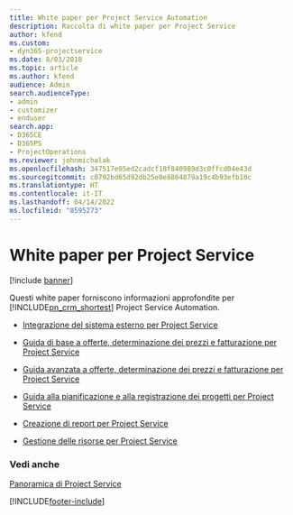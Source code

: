 ```yaml
---
title: White paper per Project Service Automation
description: Raccolta di white paper per Project Service
author: kfend
ms.custom:
- dyn365-projectservice
ms.date: 8/03/2018
ms.topic: article
ms.author: kfend
audience: Admin
search.audienceType:
- admin
- customizer
- enduser
search.app:
- D365CE
- D365PS
- ProjectOperations
ms.reviewer: johnmichalak
ms.openlocfilehash: 347517e95ed2cadcf18f840989d3c0ffcd04e43d
ms.sourcegitcommit: c0792bd65d92db25e0e8864879a19c4b93efb10c
ms.translationtype: HT
ms.contentlocale: it-IT
ms.lasthandoff: 04/14/2022
ms.locfileid: "8595273"
---
```

# <a name="white-papers-for-project-service"></a>White paper per Project Service

[!include [banner](../includes/psa-now-project-operations.md)]

Questi white paper forniscono informazioni approfondite per [!INCLUDE[pn_crm_shortest](../includes/pn-crm-shortest.md)] Project Service Automation.

-   [Integrazione del sistema esterno per Project Service](https://go.microsoft.com/fwlink/?LinkId=825445)

-   [Guida di base a offerte, determinazione dei prezzi e fatturazione per Project Service](https://go.microsoft.com/fwlink/?LinkId=825241)

-   [Guida avanzata a offerte, determinazione dei prezzi e fatturazione per Project Service](https://go.microsoft.com/fwlink/?LinkId=825242)

-   [Guida alla pianificazione e alla registrazione dei progetti per Project Service](https://go.microsoft.com/fwlink/?LinkId=825243)

-   [Creazione di report per Project Service](https://go.microsoft.com/fwlink/?LinkId=825446)

-   [Gestione delle risorse per Project Service](https://go.microsoft.com/fwlink/?LinkId=825244)

### <a name="see-also"></a>Vedi anche
 [Panoramica di Project Service](../psa/overview.md)


[!INCLUDE[footer-include](../includes/footer-banner.md)]
